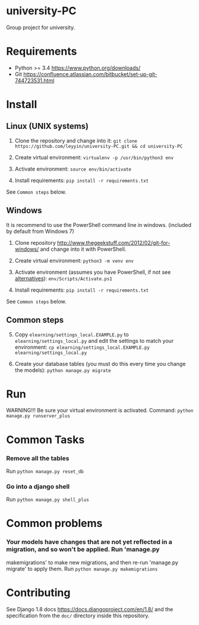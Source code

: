 # university-PC
Group project for university.

# Requirements
- Python >= 3.4 https://www.python.org/downloads/
- Git https://confluence.atlassian.com/bitbucket/set-up-git-744723531.html

# Install
## Linux (UNIX systems)
1. Clone the repository and change into it:
`git clone https://github.com/leyyin/university-PC.git && cd university-PC`

2. Create virtual environment:
`virtualenv -p /usr/bin/python3 env`

3. Activate environment:
`source env/bin/activate`

4. Install requirements:
`pip install -r requirements.txt`

See `Common steps` below.

## Windows
It is recommend to use the PowerShell command line in windows. (included by default from Windows 7)

1. Clone repository http://www.thegeekstuff.com/2012/02/git-for-windows/ and change into it with PowerShell.
2. Create virtual environment:
`python3 -m venv env`

3. Activate environment (assumes you have PowerShell, if not see [alternatives](https://docs.python.org/3.4/library/venv.html#creating-virtual-environments)):
`env/Scripts/Activate.ps1`

4. Install requirements:
`pip install -r requirements.txt`

See `Common steps` below.

## Common steps
5. Copy `elearning/settings_local.EXAMPLE.py` to `elearning/settings_local.py` and edit the settings to match your 
environment:
`cp elearning/settings_local.EXAMPLE.py elearning/settings_local.py`

6. Create your database tables (you must do this every time you change the models):
`python manage.py migrate`

# Run
WARNING!!! Be sure your virtual environment is activated.
Command:
`python manage.py runserver_plus`

# Common Tasks
### Remove all the tables
Run `python manage.py reset_db`

### Go into a django shell
Run `python manage.py shell_plus` 

# Common problems
###  Your models have changes that are not yet reflected in a migration, and so won't be applied. Run 'manage.py 
makemigrations' to make new migrations, and then re-run 'manage.py migrate' to apply them.
Run `python manage.py makemigrations`

# Contributing

See Django 1.8 docs https://docs.djangoproject.com/en/1.8/ and the specification from the `doc/` directory inside this 
repository.
